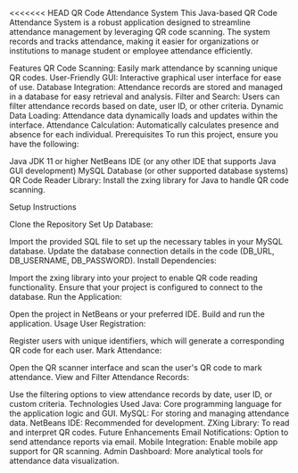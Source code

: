 <<<<<<< HEAD
QR Code Attendance System
This Java-based QR Code Attendance System is a robust application designed to streamline attendance management by leveraging QR code scanning. The system records and tracks attendance, making it easier for organizations or institutions to manage student or employee attendance efficiently.

Features
QR Code Scanning: Easily mark attendance by scanning unique QR codes.
User-Friendly GUI: Interactive graphical user interface for ease of use.
Database Integration: Attendance records are stored and managed in a database for easy retrieval and analysis.
Filter and Search: Users can filter attendance records based on date, user ID, or other criteria.
Dynamic Data Loading: Attendance data dynamically loads and updates within the interface.
Attendance Calculation: Automatically calculates presence and absence for each individual.
Prerequisites
To run this project, ensure you have the following:

Java JDK 11 or higher
NetBeans IDE (or any other IDE that supports Java GUI development)
MySQL Database (or other supported database systems)
QR Code Reader Library: Install the zxing library for Java to handle QR code scanning.



Setup Instructions

Clone the Repository
Set Up Database:

Import the provided SQL file  to set up the necessary tables in your MySQL database.
Update the database connection details in the code (DB_URL, DB_USERNAME, DB_PASSWORD).
Install Dependencies:

Import the zxing library into your project to enable QR code reading functionality.
Ensure that your project is configured to connect to the database.
Run the Application:

Open the project in NetBeans or your preferred IDE.
Build and run the application.
Usage
User Registration:

Register users with unique identifiers, which will generate a corresponding QR code for each user.
Mark Attendance:

Open the QR scanner interface and scan the user's QR code to mark attendance.
View and Filter Attendance Records:

Use the filtering options to view attendance records by date, user ID, or custom criteria.
Technologies Used
Java: Core programming language for the application logic and GUI.
MySQL: For storing and managing attendance data.
NetBeans IDE: Recommended for development.
ZXing Library: To read and interpret QR codes.
Future Enhancements
Email Notifications: Option to send attendance reports via email.
Mobile Integration: Enable mobile app support for QR scanning.
Admin Dashboard: More analytical tools for attendance data visualization.
